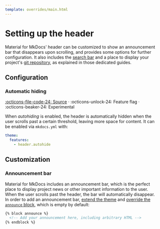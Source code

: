 ```yaml
---
template: overrides/main.html
---
```


# Setting up the header

Material for MkDocs' header can be customized to show an announcement bar that 
disappears upon scrolling, and provides some options for further configuration.
It also includes the [search bar][1] and a place to display your project's
[git repository][2], as explained in those dedicated guides.

  [1]: setting-up-site-search.md
  [2]: adding-a-git-repository.md

## Configuration

### Automatic hiding

[:octicons-file-code-24: Source][3] · 
:octicons-unlock-24: Feature flag · 
:octicons-beaker-24: Experimental

When _autohiding_ is enabled, the header is automatically hidden when the
user scrolls past a certain threshold, leaving more space for content. It can
be enabled via `mkdocs.yml` with:

``` yaml
theme:
  features:
    - header.autohide
```

  [3]: https://github.com/squidfunk/mkdocs-material/blob/master/src/assets/stylesheets/main/layout/_header.scss

## Customization

### Announcement bar

Material for MkDocs includes an announcement bar, which is the perfect place to
display project news or other important information to the user. When the user
scrolls past the header, the bar will automatically disappear. In order to add
an announcement bar, [extend the theme][4] and [override the `announce`
block][5], which is empty by default:

``` html
{% block announce %}
  <!-- Add your announcement here, including arbitrary HTML -->
{% endblock %}
```

  [4]: ../customization.md#extending-the-theme
  [5]: ../customization.md#overriding-blocks
